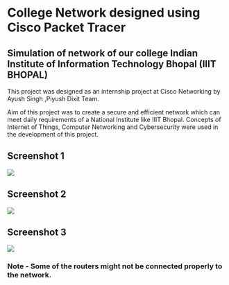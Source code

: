 # College Network designed using Cisco Packet Tracer

## Simulation of network of our college Indian Institute of Information Technology Bhopal  (IIIT BHOPAL)

This project was designed as an internship project at Cisco Networking by Ayush Singh ,Piyush Dixit Team.

Aim of this project was to create a secure and efficient network which can meet daily requirements of a National Institute like IIIT Bhopal.
Concepts of Internet of Things, Computer Networking and Cybersecurity were used in the development of this project.


## Screenshot 1
<img src="https://github.com/the-ayush-singh/College-Network/blob/main/images/img-1.png?raw=true">

## Screenshot 2
<img src="https://github.com/the-ayush-singh/College-Network/blob/main/images/img-2.png?raw=true">

## Screenshot 3
<img src="https://github.com/the-ayush-singh/College-Network/blob/main/images/img-3.png?raw=true">

### Note - Some of the routers might not be connected properly to the network.
